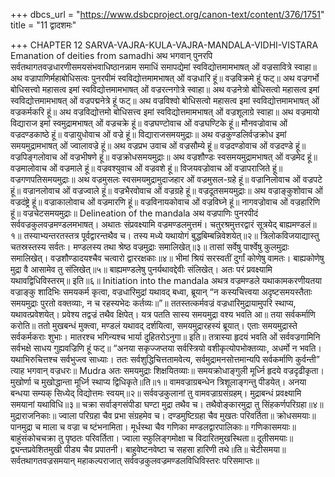 +++
dbcs_url = "https://www.dsbcproject.org/canon-text/content/376/1751"
title = "11 द्वादशमः"

+++
CHAPTER 12
SARVA-VAJRA-KULA-VAJRA-MANDALA-VIDHI-VISTARA
Emanation of deities from samadhi
अथ भगवान् पुनरपि सर्वतथागतवज्रधारणीसमयसंभवाधिष्ठानन्नाम समाधिं समापद्येमां स्वविद्योत्तमामभाषत् ओं वज्रसावित्रे स्वाहा॥
अथ वज्रापाणिर्महाबोधिसत्वः पुनरपीमं स्वविद्योत्तमामभाषत् ओं वज्रधारि हूं॥ वज्रविक्रमे हूं फट्॥
अथ वज्रगर्भो बोधिसत्त्वो महासत्व इमां स्वविद्योत्तमामभाषत् ओं वज्ररत्नगोत्रे स्वाहा॥
अथ वज्रनेत्रो बोधिसत्वो महासत्व इमां स्वविद्योत्तमामभाषत् ओं वज्रपद्मनेत्रे हूं फट्॥
अथ वज्रविश्वो बोधिसत्वो महासत्व इमां स्वविद्योत्तमामभाषत् ओं वज्रकर्मकरि हूं॥
अथ वज्रविद्योत्तमो बोधिसत्त्व इमां स्वविद्योत्तमामभाषत् ओं वज्रशूलाग्रे स्वाहा॥
अथ वज्रमायो विद्याराज इमां स्वमुद्रामभाषत् ओं वज्रचक्रे हूं॥
वज्रघण्टोवाच ओं वज्रघण्टिके हूं॥
मौनवज्रोवाच ओं वज्रदण्डकाष्ठे हूं॥
वज्रायुधोवाच ओं वज्रे हूं॥
विद्याराजसमयमुद्राः॥
अथ वज्रकुण्डलिर्वज्रक्रोध इमां समयमुद्रामभाषत् ओं ज्वालावज्रे हूं॥
अथ वज्रप्रभ उवाच ओं वज्रसौम्ये हूं॥
वज्रदण्डोवाच ओं वज्रदण्डे हूं॥
वज्रपिङ्गलोवाच ओं वज्रभीषणे हूं॥
वज्रक्रोधसमयमुद्राः॥
अथ वज्रशौण्डः स्वसमयमुद्रामभाषत् ओं वज्रमेद हूं॥
वज्रमालोवाच ओं वज्रमाले हूं॥
वज्रवश्युवाच ओं वज्रवशे हूं॥
विजयवज्रोवाच ओं वज्रापराजिते हूं॥
वज्रगणपतिसमयमुद्राः॥
अथ वज्रमुसलः स्वसमयमुद्रामुदाजहार ओं वज्रमुसल-ग्रहे हूं॥
वज्रानिलोवाच ओं वज्रपटे हूं॥
वज्रानलोवाच ओं वज्रज्वाले हूं॥
वज्रभैरवोवाच ओं वज्रग्रहे हूं॥
वज्रदूतसमयमुद्राः॥
अथ वज्राङ्कुशोवाच ओं वज्रदंष्ट्रे हूं॥
वज्राकालोवाच ओं वज्रमारणि हूं॥
वज्रविनायकोवाच ओं वज्रविघ्ने हूं॥
नागवज्रोवाच ओं वज्रहारिणि हूं॥
वज्रचेटसमयमुद्राः॥
Delineation of the mandala
अथ वज्रपाणिः पुनरपीदं सर्ववज्रकुलवज्रमण्डलमभाषत्। 
अथातः संप्रवक्ष्यामि वज्रमण्डलमुत्तमं।
चतुरश्रमुत्तरद्वारं सूत्रयेद् बाह्यमण्डलं॥१॥
तस्याभ्यन्तरतस्तत्र पूर्वद्वारन्तथैव च।
तस्य मध्ये यथायोगं बुद्धबिम्बन्निवेशयेत्॥२॥
त्रिलोकविजयाद्यास्तु चतस्रस्तस्य सर्वतः।
मण्डलस्य तथा श्रेष्ठ वज्रमुद्राः समालिखेत्॥३॥
तासां सर्वेषु पार्श्वेषु कुलमुद्राः समालिखेत्। 
वज्रशौण्डादयश्चैव चत्वारो द्वाररक्षकाः॥४॥
भीमां श्रियं सरस्वतीं दुर्गां कोणेषु वामतः।
बाह्यकोणेषु मुद्रा वै आसामेव तु संलिखेत्॥५॥
बाह्यमण्डलेषु पुनर्यथावद्देवीः संलिखेत्।
अतः परं प्रवक्ष्यामि यथावद्विधिविस्तरम्॥ इति॥६॥
Initiation into the mandala
अथत्र वज्रमण्डले यथाकामकरणीयतया वज्राङ्कु शादिभिः समयकर्म कृत्वा, वज्रधारिमुद्रां यथावद् बध्वा, ब्रूयान् “न कस्यचित्त्वया अदृष्टसमयस्तैताः समयमुद्राः पुरतो वक्तव्याः, न च रहस्यभेदः कर्तव्यः॥”॥
ततस्तत्कर्मवज्रं वज्रधारिमुद्रायामुपरि स्थाप्य, यथावत्प्रवेशयेत्। प्रवेश्य तद्वज्रं तथैव क्षिपेत्। यत्र पतति सास्य समयमुद्रा वश्य भवति आ॥ तया सर्वकर्माणि करोति॥
ततो मुखबन्धं मुक्त्वा, मण्डलं यथावद् दर्शयित्वा, समयमुद्रारहस्यं ब्रूयात्। 
एताः समयमुद्रास्ते सर्वकर्मकराः शुभाः।
मातरश्च भगिन्यश्च भार्या दुहितरोऽनुगा॥ इति॥
तत्रास्या हृदयं भवति ओं सर्ववज्रगामिनि सर्वभक्षे साधय गुह्यवज्रिणि हूं फट्॥
“अनया सकृज्जप्तया सर्वस्त्रियो वशीकृत्योपभोक्तव्याः, अधर्मो न भवति। यथाभिरुचित्तश्च सर्वभुज्त्व साध्याः। ततः सर्वशुद्धिचित्ततामवेत्य, सर्वमुद्रामनसोत्तमान्यपि सर्वकर्माणि कुर्वन्ती” त्याह भगवान् वज्रधरः॥
Mudra
अतः समयमुद्राः शिक्षयितव्याः॥
समयक्रोधाङ्गुली मूर्ध्नि हृदये वज्रदृढीकृता।
मुखोर्णा च मुखोद्धान्ता मूर्ध्नि स्थाप्य द्विधिकृते॥ति॥१॥
वामवज्राग्रबन्धेन त्रिशूलाङ्गन्तु पीडयेत्। 
अनया बन्धया सम्यक् सिध्येद् विद्योत्तमः स्वयम्॥२॥
सर्ववज्रकुलानां तु वामवज्राग्रसंग्रहम्।
मुद्राबन्धं प्रवक्ष्यामि समयानां यथाविधि॥३॥
चक्रा सर्वाङ्गसंपीडा घण्टा मुद्रा तथैव च।
तथैवोङ्कारमुद्रा तु सिंहकर्णपरिग्रहा॥४॥
मुद्राराजनिकाः॥
ज्वाला परिग्रहा चैव प्रभा संग्रहमेव च।
दण्डमुष्टिग्रहा चैव मुखतः परिवर्तिता॥
क्रोधसमयाः॥
पानमुद्रा च माला च वज्रा च ष्टंभनामिता।
मूर्धस्था चैव गणिका मण्डलद्वारपालिकाः॥
गणिकासमयाः॥
बाहुंसंकोचचक्रा तु पृष्ठतः परिवर्तिता।
ज्वाला स्फुलिङ्गमोक्षा च विदारितमुखस्थिता॥
दूतीसमयाः॥
द्व्यन्तप्रवेशितमुखी पीड्य चैव प्रपातनी।
बाहुवेष्टनवेष्टा च सहसा हारिणी तथे॥ति॥
चेटीसमया॥
सर्वतथागतवज्रसमयान् महाकल्पराजात् सर्ववज्रकुलवज्रमण्डलविधिविस्तरः परिसमाप्तः॥
